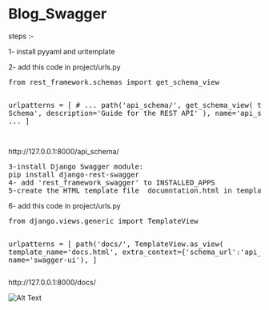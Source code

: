 # Blog_Swagger

steps :-
<p>1- install pyyaml and uritemplate</p>
<p>2- add this code in project/urls.py</p>
<pre>
from rest_framework.schemas import get_schema_view

urlpatterns = [
    # ...
    path('api_schema/', get_schema_view(
        title='API Schema',
        description='Guide for the REST API'
    ), name='api_schema'),
    # ...
]

</pre>
<p>http://127.0.0.1:8000/api_schema/</p>
<pre>
3-install Django Swagger module:
pip install django-rest-swagger
4- add 'rest_framework_swagger' to INSTALLED_APPS
5-create the HTML template file  documntation.html in templates/
</pre>
<!DOCTYPE html>
<html>
  <head>
    <title>School Service Documentation</title>
    <meta charset="utf-8"/>
    <meta name="viewport" content="width=device-width, initial-scale=1">
    <link rel="stylesheet" type="text/css" href="//unpkg.com/swagger-ui-dist@3/swagger-ui.css" />
  </head>
  <body>
    <div id="swagger-ui"></div>
    <script src="//unpkg.com/swagger-ui-dist@3/swagger-ui-bundle.js"></script>
    <script>
    const ui = SwaggerUIBundle({
        url: "{% url schema_url %}",
        dom_id: '#swagger-ui',
        presets: [
          SwaggerUIBundle.presets.apis,
          SwaggerUIBundle.SwaggerUIStandalonePreset
        ],
        layout: "BaseLayout"
      })
    </script>
  </body>
</html>

<p>6- add  this code in project/urls.py</p>
<pre>
from django.views.generic import TemplateView

urlpatterns = [
    path('docs/', TemplateView.as_view(
        template_name='docs.html',
        extra_context={'schema_url':'api_schema'}
        ), name='swagger-ui'),
]
</pre>
<p>http://127.0.0.1:8000/docs/</p>

![Alt Text](https://github.com/Shymaa2611/Blog_using_Swagger/assets/137145389/cd872a39-a8df-411f-ba3d-fe88871b2527)




















